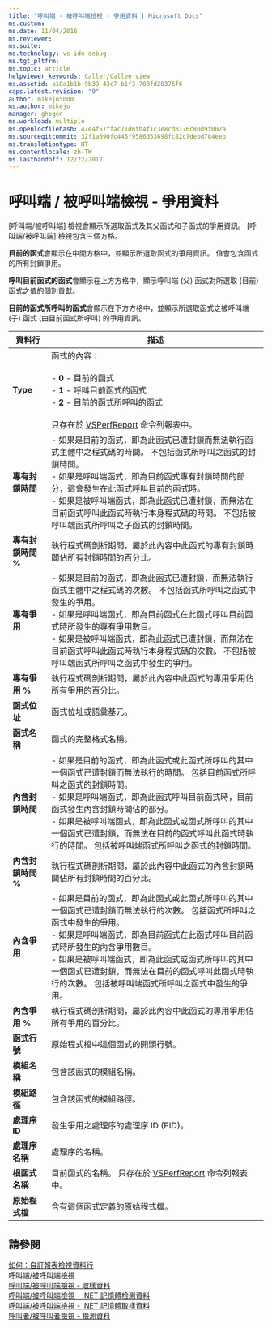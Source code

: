 ```yaml
---
title: "呼叫端 - 被呼叫端檢視 - 爭用資料 | Microsoft Docs"
ms.custom: 
ms.date: 11/04/2016
ms.reviewer: 
ms.suite: 
ms.technology: vs-ide-debug
ms.tgt_pltfrm: 
ms.topic: article
helpviewer_keywords: Caller/Callee view
ms.assetid: a18a1b1b-9b39-43c7-b1f3-708fd20376f6
caps.latest.revision: "9"
author: mikejo5000
ms.author: mikejo
manager: ghogen
ms.workload: multiple
ms.openlocfilehash: 47e4f57ffac71d6fb4f1c3e8cd8176c80d9f002a
ms.sourcegitcommit: 32f1a690fc445f9586d53698fc82c7debd784eeb
ms.translationtype: HT
ms.contentlocale: zh-TW
ms.lasthandoff: 12/22/2017
---
```

# <a name="caller--callee-view----contention-data"></a>呼叫端 / 被呼叫端檢視 - 爭用資料
[呼叫端/被呼叫端] 檢視會顯示所選取函式及其父函式和子函式的爭用資訊。 [呼叫端/被呼叫端] 檢視包含三個方格。  
  
 **目前的函式**會顯示在中間方格中，並顯示所選取函式的爭用資訊。 值會包含函式的所有封鎖爭用。  
  
 **呼叫目前函式的函式**會顯示在上方方格中，顯示呼叫端 (父) 函式對所選取 (目前) 函式之值的個別貢獻。  
  
 **目前的函式所呼叫的函式**會顯示在下方方格中，並顯示所選取函式之被呼叫端 (子) 函式 (由目前函式所呼叫) 的爭用資訊。  
  
|資料行|描述|  
|------------|-----------------|  
|**Type**|函式的內容︰<br /><br /> -   **0** - 目前的函式<br />-   **1** - 呼叫目前函式的函式<br />-   **2** - 目前的函式所呼叫的函式<br /><br /> 只存在於 [VSPerfReport](../profiling/vsperfreport.md) 命令列報表中。|  
|**專有封鎖時間**|- 如果是目前的函式，即為此函式已遭封鎖而無法執行函式主體中之程式碼的時間。 不包括函式所呼叫之函式的封鎖時間。<br />- 如果是呼叫端函式，即為目前函式專有封鎖時間的部分，這會發生在此函式呼叫目前的函式時。<br />- 如果是被呼叫端函式，即為此函式已遭封鎖，而無法在目前函式呼叫此函式時執行本身程式碼的時間。 不包括被呼叫端函式所呼叫之子函式的封鎖時間。|  
|**專有封鎖時間 %**|執行程式碼剖析期間，屬於此內容中此函式的專有封鎖時間佔所有封鎖時間的百分比。|  
|**專有爭用**|- 如果是目前的函式，即為此函式已遭封鎖，而無法執行函式主體中之程式碼的次數。 不包括函式所呼叫之函式中發生的爭用。<br />- 如果是呼叫端函式，即為目前函式在此函式呼叫目前函式時所發生的專有爭用數目。<br />- 如果是被呼叫端函式，即為此函式已遭封鎖，而無法在目前函式呼叫此函式時執行本身程式碼的次數。 不包括被呼叫端函式所呼叫之函式中發生的爭用。|  
|**專有爭用 %**|執行程式碼剖析期間，屬於此內容中此函式的專用爭用佔所有爭用的百分比。|  
|**函式位址**|函式位址或語彙基元。|  
|**函式名稱**|函式的完整格式名稱。|  
|**內含封鎖時間**|- 如果是目前的函式，即為此函式或此函式所呼叫的其中一個函式已遭封鎖而無法執行的時間。 包括目前函式所呼叫之函式的封鎖時間。<br />- 如果是呼叫端函式，即為此函式呼叫目前函式時，目前函式發生內含封鎖時間佔的部分。<br />- 如果是被呼叫端函式，即為此函式或函式所呼叫的其中一個函式已遭封鎖，而無法在目前的函式呼叫此函式時執行的時間。 包括被呼叫端函式所呼叫之函式的封鎖時間。|  
|**內含封鎖時間 %**|執行程式碼剖析期間，屬於此內容中此函式的內含封鎖時間佔所有封鎖時間的百分比。|  
|**內含爭用**|- 如果是目前的函式，即為此函式或此函式所呼叫的其中一個函式已遭封鎖而無法執行的次數。 包括函式所呼叫之函式中發生的爭用。<br />- 如果是呼叫端函式，即為目前函式在此函式呼叫目前函式時所發生的內含爭用數目。<br />- 如果是被呼叫端函式，即為此函式或函式所呼叫的其中一個函式已遭封鎖，而無法在目前的函式呼叫此函式時執行的次數。 包括被呼叫端函式所呼叫之函式中發生的爭用。|  
|**內含爭用 %**|執行程式碼剖析期間，屬於此內容中此函式的專用爭用佔所有爭用的百分比。|  
|**函式行號**|原始程式檔中這個函式的開頭行號。|  
|**模組名稱**|包含該函式的模組名稱。|  
|**模組路徑**|包含該函式的模組路徑。|  
|**處理序 ID**|發生爭用之處理序的處理序 ID (PID)。|  
|**處理序名稱**|處理序的名稱。|  
|**根函式名稱**|目前函式的名稱。 只存在於 [VSPerfReport](../profiling/vsperfreport.md) 命令列報表中。|  
|**原始程式檔**|含有這個函式定義的原始程式檔。|  
  
## <a name="see-also"></a>請參閱  
 [如何：自訂報表檢視資料行](../profiling/how-to-customize-report-view-columns.md)   
 [呼叫端/被呼叫端檢視](../profiling/caller-callee-view.md)   
 [呼叫端/被呼叫端檢視 - 取樣資料](../profiling/caller-callee-view-sampling-data.md)   
 [呼叫端/被呼叫端檢視 - .NET 記憶體檢測資料](../profiling/caller-callee-view-net-memory-instrumentation-data.md)   
 [呼叫端/被呼叫端檢視 - .NET 記憶體取樣資料](../profiling/caller-callee-view-dotnet-memory-sampling-data.md)   
 [呼叫者/被呼叫者檢視 - 檢測資料](../profiling/caller-callee-view-instrumentation-data.md)